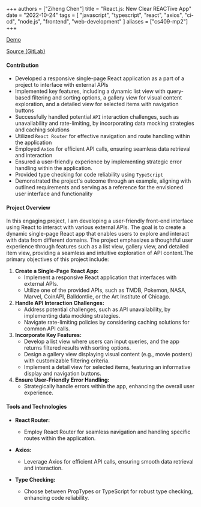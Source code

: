 +++
authors = ["Ziheng Chen"]
title = "React.js: New Clear REACTive App"
date = "2022-10-24"
tags = [
    "javascript", "typescript", "react", "axios", "ci-cd", "node.js", "frontend", "web-development"
]
aliases = ["cs409-mp2"]
+++

[Demo](https://zihengjackchen.gitlab.io/cs409-mp2/)

[Source (GitLab)](https://gitlab.com/zihengjackchen/cs409-mp2)

#### Contribution
- Developed a responsive single-page React application as a part of a project to interface with external APIs
- Implemented key features, including a dynamic list view with query-based filtering and sorting options, a gallery view for visual content exploration, and a detailed view for selected items with navigation buttons
- Successfully handled potential `API` interaction challenges, such as unavailability and rate-limiting, by incorporating data mocking strategies and caching solutions
- Utilized `React Router` for effective navigation and route handling within the application
- Employed `Axios` for efficient API calls, ensuring seamless data retrieval and interaction
- Ensured a user-friendly experience by implementing strategic error handling within the application.
- Provided type checking for code reliability using `TypeScript`
- Demonstrated the project's outcome through an example, aligning with outlined requirements and serving as a reference for the envisioned user interface and functionality

#### Project Overview
In this engaging project, I am developing a user-friendly front-end interface using React to interact with various external APIs. The goal is to create a dynamic single-page React app that enables users to explore and interact with data from different domains. The project emphasizes a thoughtful user experience through features such as a list view, gallery view, and detailed item view, providing a seamless and intuitive exploration of API content.The primary objectives of this project include:

1. **Create a Single-Page React App:**
   - Implement a responsive React application that interfaces with external APIs.
   - Utilize one of the provided APIs, such as TMDB, Pokemon, NASA, Marvel, CoinAPI, Balldontlie, or the Art Institute of Chicago.
2. **Handle API Interaction Challenges:**
   - Address potential challenges, such as API unavailability, by implementing data mocking strategies.
   - Navigate rate-limiting policies by considering caching solutions for common API calls.
3. **Incorporate Key Features:**
   - Develop a list view where users can input queries, and the app returns filtered results with sorting options.
   - Design a gallery view displaying visual content (e.g., movie posters) with customizable filtering criteria.
   - Implement a detail view for selected items, featuring an informative display and navigation buttons.
4. **Ensure User-Friendly Error Handling:**
   - Strategically handle errors within the app, enhancing the overall user experience.

#### Tools and Technologies
- **React Router:**
  - Employ React Router for seamless navigation and handling specific routes within the application.

- **Axios:**
  - Leverage Axios for efficient API calls, ensuring smooth data retrieval and interaction.

- **Type Checking:**
  - Choose between PropTypes or TypeScript for robust type checking, enhancing code reliability.
